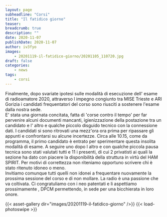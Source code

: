 ```yaml
---
layout: page
subheadline: "Corsi"
title: "Il fatidico giorno"
teaser:
breadcrumb: true
description: ""
date: 2020-11-07
publishDate: 2020-11-07
author: iv3fyo
images:
    - 20201119-il-fatidico-giorno/20201105_110720.jpg
draft: false
categories:
    - news
tags:
    - corsi
---
```


Finalmente, dopo svariate ipotesi sulle modalità di esecuzione dell' esame di radioamatore 2020, attraverso l impegno 
congiunto tra MISE Trieste e ARI Gorizia i candidati frequentatori del corso sono riusciti a sostenere l'esame dalla 
nostra sede.  
E' stata una giornata concitata, fatta di 'corse contro il tempo' per far pervenire alcuni documenti mancanti, 
igienizzazione della postazione tra un candidato e l' altro e qualche piccolo disguido tecnico con la connessione dati. 
I candidati si sono ritrovati una mezz'ora ora prima per ripassare gli appunti e confrontarsi su alcune incertezze.
Circa alle 10.15, come da programma, il primo candidato è entrato per sperimentare questa insolita modalità di esame. 
A seguire uno dopo l altro e con qualche piccola pausa tecnica sono stati valutati tutti e 11 i presenti, di cui 2 privatisti 
ai quali la sezione ha dato con piacere la disponibilità della struttura in virtù del HAM SPIRIT. Per motivi di 
correttezza non riteniamo opportuno scrivere chi è stato ritenuto idoneo o meno.  
Invitiamo comunque tutti quelli non idonei a frequentare nuovamente la prossima sessione del corso e di non mollare. 
La radio è una passione che va coltivata.
Ci congratuliamo con i neo patentati e li aspettiamo prossimamente , DPCM permettendo, in sede per una bicchierata in 
loro onore.  

{{< asset-gallery dir="images/20201119-il-fatidico-giorno" />}}
{{< load-photoswipe >}}
